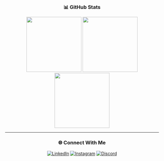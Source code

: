 <div align="center">

### 📊 GitHub Stats

<img height="180em" src="https://github-readme-stats.vercel.app/api?username=IllalRajinCoding&theme=dark&hide_border=false&include_all_commits=true&count_private=true" />
<img height="180em" src="https://nirzak-streak-stats.vercel.app/?user=IllalRajinCoding&theme=dark&hide_border=true" />

<img height="180em" src="https://github-readme-stats.vercel.app/api/top-langs/?username=IllalRajinCoding&theme=dark&hide_border=false&include_all_commits=true&count_private=true&layout=compact" />

---

### 🌐 Connect With Me

[![LinkedIn](https://img.shields.io/badge/LinkedIn-0077B5?style=for-the-badge&logo=linkedin&logoColor=white)](https://www.linkedin.com/in/yourprofile/)
[![Instagram](https://img.shields.io/badge/Instagram-E4405F?style=for-the-badge&logo=instagram&logoColor=white)](https://instagram.com/yourusername)
[![Discord](https://img.shields.io/badge/Discord-5865F2?style=for-the-badge&logo=discord&logoColor=white)](https://discord.com/users/yourdiscordid)

</div>
